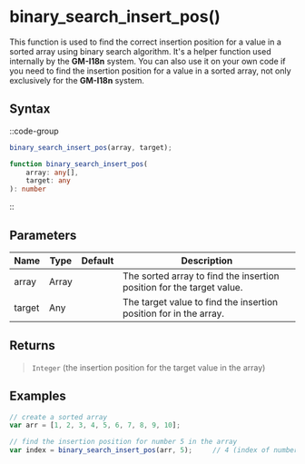# binary_search_insert_pos()

This function is used to find the correct insertion position for a value in a sorted array using binary search algorithm. It's a helper function used internally by the **GM-I18n** system. You can also use it on your own code if you need to find the insertion position for a value in a sorted array, not only exclusively for the **GM-I18n** system.

## Syntax

::code-group
```js [Usage]
binary_search_insert_pos(array, target);
```

```ts [Signature]
function binary_search_insert_pos(
    array: any[],
    target: any
): number
```
::

## Parameters

| Name        | Type              | Default      | Description |
|-------------|-------------------|--------------|-------------|
| array       | Array             |              | The sorted array to find the insertion position for the target value. |
| target      | Any               |              | The target value to find the insertion position for in the array. |

## Returns

> `Integer` (the insertion position for the target value in the array)

## Examples

```js [Create Event]
// create a sorted array
var arr = [1, 2, 3, 4, 5, 6, 7, 8, 9, 10];

// find the insertion position for number 5 in the array
var index = binary_search_insert_pos(arr, 5);     // 4 (index of number 5 in the array)
```
